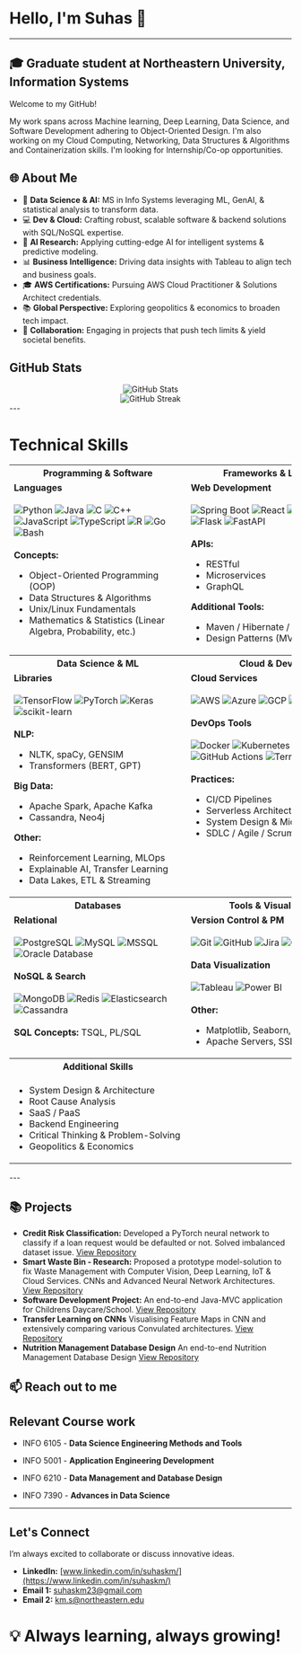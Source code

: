 # Hello, I'm Suhas 👋
---------------
## 🎓 Graduate student at Northeastern University, Information Systems

Welcome to my GitHub!

My work spans across Machine learning, Deep Learning, Data Science, and Software Development adhering to Object-Oriented Design. I'm also working on my Cloud Computing, Networking, Data Structures & Algorithms and Containerization skills. I'm looking for Internship/Co-op opportunities.

## 🌐 About Me

- 🧠 **Data Science & AI:** MS in Info Systems leveraging ML, GenAI, & statistical analysis to transform data.
- 💻 **Dev & Cloud:** Crafting robust, scalable software & backend solutions with SQL/NoSQL expertise.
- 🌟 **AI Research:** Applying cutting-edge AI for intelligent systems & predictive modeling.
- 📊 **Business Intelligence:** Driving data insights with Tableau to align tech and business goals.
- 🎓 **AWS Certifications:** Pursuing AWS Cloud Practitioner & Solutions Architect credentials.
- 📚 **Global Perspective:** Exploring geopolitics & economics to broaden tech impact.
- 🤝 **Collaboration:** Engaging in projects that push tech limits & yield societal benefits.

## GitHub Stats

<!-- Dynamic GitHub stats and streak stats -->
<div align="center">
  <img src="https://github-readme-stats.vercel.app/api?username=suhaskm&show_icons=true&theme=radical" alt="GitHub Stats" />
  <br>
  <img src="https://github-readme-streak-stats.herokuapp.com/?user=suhaskm&theme=radical" alt="GitHub Streak" />
</div>
---

<h1>Technical Skills</h1>

<table>
  <!-- Row 1: Programming & Software | Frameworks & Libraries -->
  <tr>
    <th align="center" style="width: 50%; min-width: 300px;">Programming & Software</th>
    <th align="center" style="width: 50%; min-width: 300px;">Frameworks & Libraries</th>
  </tr>
  <tr>
    <td valign="top">
      <strong>Languages</strong><br><br>
      <!-- Badges for languages -->
      <img src="https://img.shields.io/badge/Python-3670A0?style=for-the-badge&logo=python&logoColor=white" alt="Python">
      <img src="https://img.shields.io/badge/Java-ED8B00?style=for-the-badge&logo=java&logoColor=white" alt="Java">
      <img src="https://img.shields.io/badge/C-A8B9CC?style=for-the-badge&logo=c&logoColor=white" alt="C">
      <img src="https://img.shields.io/badge/C++-00599C?style=for-the-badge&logo=c%2B%2B&logoColor=white" alt="C++">
      <img src="https://img.shields.io/badge/JavaScript-F7DF1E?style=for-the-badge&logo=javascript&logoColor=black" alt="JavaScript">
      <img src="https://img.shields.io/badge/TypeScript-007ACC?style=for-the-badge&logo=typescript&logoColor=white" alt="TypeScript">
      <img src="https://img.shields.io/badge/R-276DC3?style=for-the-badge&logo=r&logoColor=white" alt="R">
      <img src="https://img.shields.io/badge/Go-00ADD8?style=for-the-badge&logo=go&logoColor=white" alt="Go">
      <img src="https://img.shields.io/badge/Bash-4EAA25?style=for-the-badge&logo=gnu-bash&logoColor=white" alt="Bash">
      <br><br>
      <strong>Concepts:</strong>
      <ul>
        <li>Object-Oriented Programming (OOP)</li>
        <li>Data Structures & Algorithms</li>
        <li>Unix/Linux Fundamentals</li>
        <li>Mathematics & Statistics (Linear Algebra, Probability, etc.)</li>
      </ul>
    </td>
    <td valign="top">
      <strong>Web Development</strong><br><br>
      <!-- Badges for web frameworks -->
      <img src="https://img.shields.io/badge/Spring%20Boot-6DB33F?style=for-the-badge&logo=springboot&logoColor=white" alt="Spring Boot">
      <img src="https://img.shields.io/badge/React-20232A?style=for-the-badge&logo=react&logoColor=61DAFB" alt="React">
      <img src="https://img.shields.io/badge/Django-092E20?style=for-the-badge&logo=django&logoColor=white" alt="Django">
      <img src="https://img.shields.io/badge/Flask-000000?style=for-the-badge&logo=flask&logoColor=white" alt="Flask">
      <img src="https://img.shields.io/badge/FastAPI-009688?style=for-the-badge&logo=fastapi&logoColor=white" alt="FastAPI">
      <br><br>
      <strong>APIs:</strong>
      <ul>
        <li>RESTful</li>
        <li>Microservices</li>
        <li>GraphQL</li>
      </ul>
      <strong>Additional Tools:</strong>
      <ul>
        <li>Maven / Hibernate / DAO</li>
        <li>Design Patterns (MVC, etc.)</li>
      </ul>
    </td>
  </tr>

  <!-- Row 2: Data Science & ML | Cloud & DevOps -->
  <tr>
    <th align="center">Data Science & ML</th>
    <th align="center">Cloud & DevOps</th>
  </tr>
  <tr>
    <td valign="top">
      <strong>Libraries</strong><br><br>
      <!-- ML badges -->
      <img src="https://img.shields.io/badge/TensorFlow-FF6F00?style=for-the-badge&logo=tensorflow&logoColor=white" alt="TensorFlow">
      <img src="https://img.shields.io/badge/PyTorch-EE4C2C?style=for-the-badge&logo=pytorch&logoColor=white" alt="PyTorch">
      <img src="https://img.shields.io/badge/Keras-D00000?style=for-the-badge&logo=keras&logoColor=white" alt="Keras">
      <img src="https://img.shields.io/badge/scikit--learn-F7931E?style=for-the-badge&logo=scikit-learn&logoColor=white" alt="scikit-learn">
      <br><br>
      <strong>NLP:</strong>
      <ul>
        <li>NLTK, spaCy, GENSIM</li>
        <li>Transformers (BERT, GPT)</li>
      </ul>
      <strong>Big Data:</strong>
      <ul>
        <li>Apache Spark, Apache Kafka</li>
        <li>Cassandra, Neo4j</li>
      </ul>
      <strong>Other:</strong>
      <ul>
        <li>Reinforcement Learning, MLOps</li>
        <li>Explainable AI, Transfer Learning</li>
        <li>Data Lakes, ETL & Streaming</li>
      </ul>
    </td>
    <td valign="top">
      <strong>Cloud Services</strong><br><br>
      <!-- Cloud badges -->
      <img src="https://img.shields.io/badge/AWS-FF9900?style=for-the-badge&logo=amazonaws&logoColor=white" alt="AWS">
      <img src="https://img.shields.io/badge/Azure-0078D4?style=for-the-badge&logo=microsoft-azure&logoColor=white" alt="Azure">
      <img src="https://img.shields.io/badge/GCP-4285F4?style=for-the-badge&logo=googlecloud&logoColor=white" alt="GCP">
      <img src="https://img.shields.io/badge/Oracle%20Cloud-F80000?style=for-the-badge&logo=oracle&logoColor=white" alt="Oracle Cloud">
      <br><br>
      <strong>DevOps Tools</strong><br><br>
      <img src="https://img.shields.io/badge/Docker-2496ED?style=for-the-badge&logo=docker&logoColor=white" alt="Docker">
      <img src="https://img.shields.io/badge/Kubernetes-326CE5?style=for-the-badge&logo=kubernetes&logoColor=white" alt="Kubernetes">
      <img src="https://img.shields.io/badge/Jenkins-D24939?style=for-the-badge&logo=jenkins&logoColor=white" alt="Jenkins">
      <img src="https://img.shields.io/badge/GitHub%20Actions-2088FF?style=for-the-badge&logo=github-actions&logoColor=white" alt="GitHub Actions">
      <img src="https://img.shields.io/badge/Terraform-623CE4?style=for-the-badge&logo=terraform&logoColor=white" alt="Terraform">
      <br><br>
      <strong>Practices:</strong>
      <ul>
        <li>CI/CD Pipelines</li>
        <li>Serverless Architectures</li>
        <li>System Design & Microservices</li>
        <li>SDLC / Agile / Scrum</li>
      </ul>
    </td>
  </tr>

  <!-- Row 3: Databases | Tools & Visualization -->
  <tr>
    <th align="center">Databases</th>
    <th align="center">Tools & Visualization</th>
  </tr>
  <tr>
    <td valign="top">
      <strong>Relational</strong><br><br>
      <img src="https://img.shields.io/badge/PostgreSQL-336791?style=for-the-badge&logo=postgresql&logoColor=white" alt="PostgreSQL">
      <img src="https://img.shields.io/badge/MySQL-4479A1?style=for-the-badge&logo=mysql&logoColor=white" alt="MySQL">
      <img src="https://img.shields.io/badge/MSSQL-CC2927?style=for-the-badge&logo=microsoft%20sql%20server&logoColor=white" alt="MSSQL">
      <img src="https://img.shields.io/badge/Oracle-F80000?style=for-the-badge&logo=oracle&logoColor=white" alt="Oracle Database">
      <br><br>
      <strong>NoSQL & Search</strong><br><br>
      <img src="https://img.shields.io/badge/MongoDB-47A248?style=for-the-badge&logo=mongodb&logoColor=white" alt="MongoDB">
      <img src="https://img.shields.io/badge/Redis-DC382D?style=for-the-badge&logo=redis&logoColor=white" alt="Redis">
      <img src="https://img.shields.io/badge/Elasticsearch-005571?style=for-the-badge&logo=elasticsearch&logoColor=white" alt="Elasticsearch">
      <img src="https://img.shields.io/badge/Cassandra-1287B1?style=for-the-badge&logo=apache-cassandra&logoColor=white" alt="Cassandra">
      <br><br>
      <strong>SQL Concepts:</strong> TSQL, PL/SQL
    </td>
    <td valign="top">
      <strong>Version Control & PM</strong><br><br>
      <img src="https://img.shields.io/badge/Git-F05032?style=for-the-badge&logo=git&logoColor=white" alt="Git">
      <img src="https://img.shields.io/badge/GitHub-181717?style=for-the-badge&logo=github&logoColor=white" alt="GitHub">
      <img src="https://img.shields.io/badge/Jira-0052CC?style=for-the-badge&logo=jira&logoColor=white" alt="Jira">
      <img src="https://img.shields.io/badge/Confluence-172B4D?style=for-the-badge&logo=confluence&logoColor=white" alt="Confluence">
      <br><br>
      <strong>Data Visualization</strong><br><br>
      <img src="https://img.shields.io/badge/Tableau-E97627?style=for-the-badge&logo=Tableau&logoColor=white" alt="Tableau">
      <img src="https://img.shields.io/badge/Power%20BI-F2C811?style=for-the-badge&logo=powerbi&logoColor=black" alt="Power BI">
      <br><br>
      <strong>Other:</strong>
      <ul>
        <li>Matplotlib, Seaborn, Excel</li>
        <li>Apache Servers, SSL/TLS, OAuth</li>
      </ul>
    </td>
  </tr>

  <!-- Row 4: Additional Skills -->
  <tr>
    <th align="center">Additional Skills</th>
    <th></th>
  </tr>
  <tr>
    <td valign="top">
      <ul>
        <li>System Design & Architecture</li>
        <li>Root Cause Analysis</li>
        <li>SaaS / PaaS</li>
        <li>Backend Engineering</li>
        <li>Critical Thinking & Problem-Solving</li>
        <li>Geopolitics & Economics</li>
      </ul>
    </td>
    <td></td>
  </tr>
</table>
---

## 📚 Projects

- **Credit Risk Classification:** Developed a PyTorch neural network to classify if a loan request would be defaulted or not. Solved imbalanced dataset issue. [View Repository](https://github.com/suhaskm-neu/Credit-Risk-Classification-Model)
- **Smart Waste Bin - Research:** Proposed a prototype model-solution to fix Waste Management with Computer Vision, Deep Learning, IoT & Cloud Services. CNNs and Advanced Neural Network Architectures. [View Repository](https://github.com/suhaskm-neu/Waste-Management-in-Urban-Localities)
- **Software Development Project:** An end-to-end Java-MVC application for Childrens Daycare/School. [View Repository](https://github.com/suhaskm-neu/Children-Daycare)
- **Transfer Learning on CNNs** Visualising Feature Maps in CNN and extensively comparing various Convulated architectures. [View Repository](https://github.com/suhaskm-neu/Transfer-Learning-CNN)
- **Nutrition Management Database Design** An end-to-end Nutrition Management Database Design [View Repository](https://github.com/suhaskm-neu/Nutrition-Management)
## 📫 Reach out to me

## Relevant Course work

- INFO 6105 - **Data Science Engineering Methods and Tools**

- INFO 5001 - **Application Engineering Development**

- INFO 6210 - **Data Management and Database Design**

- INFO 7390 - **Advances in Data Science**

---------------

## Let's Connect

I’m always excited to collaborate or discuss innovative ideas.

- **LinkedIn:** [www.linkedin.com/in/suhaskm/](https://www.linkedin.com/in/suhaskm/)
- **Email 1:** suhaskm23@gmail.com
- **Email 2:** km.s@northeastern.edu

# 💡 Always learning, always growing!
